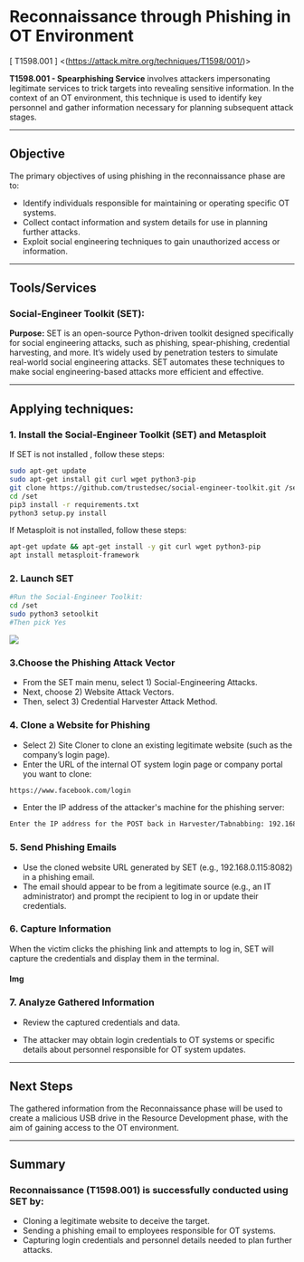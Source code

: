 # Reconnaissance through Phishing in OT Environment
[ T1598.001 ] <(https://attack.mitre.org/techniques/T1598/001/)> 


**T1598.001 - Spearphishing Service** involves attackers impersonating legitimate services to trick targets into revealing sensitive information. In the context of an OT environment, this technique is used to identify key personnel and gather information necessary for planning subsequent attack stages.

---

## Objective

The primary objectives of using phishing in the reconnaissance phase are to:
- Identify individuals responsible for maintaining or operating specific OT systems.
- Collect contact information and system details for use in planning further attacks.
- Exploit social engineering techniques to gain unauthorized access or information.

---
## Tools/Services
### Social-Engineer Toolkit (SET):

**Purpose:** SET is an open-source Python-driven toolkit designed specifically for social engineering attacks, such as phishing, spear-phishing, credential harvesting, and more. It’s widely used by penetration testers to simulate real-world social engineering attacks. SET automates these techniques to make social engineering-based attacks more efficient and effective.

---
## Applying techniques:


### 1. Install the Social-Engineer Toolkit (SET) and Metasploit

If SET is not installed , follow these steps:

```bash
sudo apt-get update
sudo apt-get install git curl wget python3-pip
git clone https://github.com/trustedsec/social-engineer-toolkit.git /set
cd /set
pip3 install -r requirements.txt
python3 setup.py install
```
If Metasploit is not installed, follow these steps:
```bash
apt-get update && apt-get install -y git curl wget python3-pip
apt install metasploit-framework
```

### 2. Launch SET

```bash
#Run the Social-Engineer Toolkit:
cd /set
sudo python3 setoolkit
#Then pick Yes
```
![](https://drive.google.com/uc?export=view&id=1sOZpeQ8Z6xW4v8F7xX8SCsBvm8Gc77LA)

### 3.Choose the Phishing Attack Vector

- From the SET main menu, select 1) Social-Engineering Attacks.
- Next, choose 2) Website Attack Vectors.
- Then, select 3) Credential Harvester Attack Method.
  
### 4. Clone a Website for Phishing
- Select 2) Site Cloner to clone an existing legitimate website (such as the company’s login page).
- Enter the URL of the internal OT system login page or company portal you want to clone:
```bash
https://www.facebook.com/login
```

- Enter the IP address of the attacker's machine for the phishing server:
```bash
Enter the IP address for the POST back in Harvester/Tabnabbing: 192.168.0.115
```
### 5. Send Phishing Emails
- Use the cloned website URL generated by SET (e.g., 192.168.0.115:8082) in a phishing email.
- The email should appear to be from a legitimate source (e.g., an IT administrator) and prompt the recipient to log in or update their credentials.

### 6. Capture Information
When the victim clicks the phishing link and attempts to log in, SET will capture the credentials and display them in the terminal.

#### Img

### 7. Analyze Gathered Information
- Review the captured credentials and data.

  
- The attacker may obtain login credentials to OT systems or specific details about personnel responsible for OT system updates.

---

## Next Steps
The gathered information from the Reconnaissance phase will be used to create a malicious USB drive in the Resource Development phase, with the aim of gaining access to the OT environment.

---
## Summary
### Reconnaissance (T1598.001) is successfully conducted using SET by:

- Cloning a legitimate website to deceive the target.
- Sending a phishing email to employees responsible for OT systems.
- Capturing login credentials and personnel details needed to plan further attacks.
